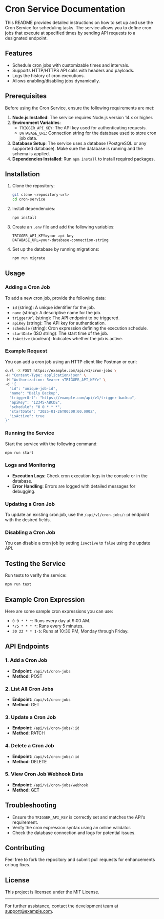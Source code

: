# Cron Service Documentation

This README provides detailed instructions on how to set up and use the Cron Service for scheduling tasks. The service allows you to define cron jobs that execute at specified times by sending API requests to a designated endpoint.

## Features

- Schedule cron jobs with customizable times and intervals.
- Supports HTTP/HTTPS API calls with headers and payloads.
- Logs the history of cron executions.
- Allows enabling/disabling jobs dynamically.

## Prerequisites

Before using the Cron Service, ensure the following requirements are met:

1. **Node.js Installed**: The service requires Node.js version 14.x or higher.
2. **Environment Variables**:
   - `TRIGGER_API_KEY`: The API key used for authenticating requests.
   - `DATABASE_URL`: Connection string for the database used to store cron job data.
3. **Database Setup**: The service uses a database (PostgreSQL or any supported database). Make sure the database is running and the schema is applied.
4. **Dependencies Installed**: Run `npm install` to install required packages.

## Installation

1. Clone the repository:

   ```bash
   git clone <repository-url>
   cd cron-service
   ```

2. Install dependencies:

   ```bash
   npm install
   ```

3. Create an `.env` file and add the following variables:

   ```env
   TRIGGER_API_KEY=your-api-key
   DATABASE_URL=your-database-connection-string
   ```

4. Set up the database by running migrations:

   ```bash
   npm run migrate
   ```

## Usage

### Adding a Cron Job

To add a new cron job, provide the following data:

- `id` (string): A unique identifier for the job.
- `name` (string): A descriptive name for the job.
- `triggerUrl` (string): The API endpoint to be triggered.
- `apiKey` (string): The API key for authentication.
- `schedule` (string): Cron expression defining the execution schedule.
- `startDate` (ISO string): The start time of the job.
- `isActive` (boolean): Indicates whether the job is active.

### Example Request

You can add a cron job using an HTTP client like Postman or curl:

```bash
curl -X POST https://example.com/api/v1/cron-jobs \
-H "Content-Type: application/json" \
-H "Authorization: Bearer <TRIGGER_API_KEY>" \
-d '{
  "id": "unique-job-id",
  "name": "Daily Backup",
  "triggerUrl": "https://example.com/api/v1/trigger-backup",
  "apiKey": "12345-ABCDE",
  "schedule": "0 0 * * *",
  "startDate": "2025-01-26T00:00:00.000Z",
  "isActive": true
}'
```

### Running the Service

Start the service with the following command:

```bash
npm run start
```

### Logs and Monitoring

- **Execution Logs**: Check cron execution logs in the console or in the database.
- **Error Handling**: Errors are logged with detailed messages for debugging.

### Updating a Cron Job

To update an existing cron job, use the `/api/v1/cron-jobs/:id` endpoint with the desired fields.

### Disabling a Cron Job

You can disable a cron job by setting `isActive` to `false` using the update API.

## Testing the Service

Run tests to verify the service:

```bash
npm run test
```

## Example Cron Expression

Here are some sample cron expressions you can use:

- `0 9 * * *`: Runs every day at 9:00 AM.
- `*/5 * * * *`: Runs every 5 minutes.
- `30 22 * * 1-5`: Runs at 10:30 PM, Monday through Friday.

## API Endpoints

### 1. Add a Cron Job

- **Endpoint**: `/api/v1/cron-jobs`
- **Method**: POST

### 2. List All Cron Jobs

- **Endpoint**: `/api/v1/cron-jobs`
- **Method**: GET

### 3. Update a Cron Job

- **Endpoint**: `/api/v1/cron-jobs/:id`
- **Method**: PATCH

### 4. Delete a Cron Job

- **Endpoint**: `/api/v1/cron-jobs/:id`
- **Method**: DELETE

### 5. View Cron Job Webhook Data

- **Endpoint**: `/api/v1/cron-jobs/webhook`
- **Method**: GET

## Troubleshooting

- Ensure the `TRIGGER_API_KEY` is correctly set and matches the API's requirement.
- Verify the cron expression syntax using an online validator.
- Check the database connection and logs for potential issues.

## Contributing

Feel free to fork the repository and submit pull requests for enhancements or bug fixes.

## License

This project is licensed under the MIT License.

---

For further assistance, contact the development team at [support@example.com](mailto\:support@example.com).


